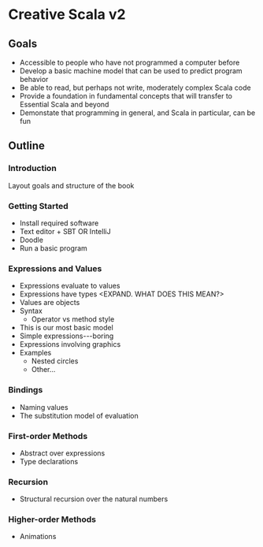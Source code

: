 # Creative Scala v2
## Goals
  * Accessible to people who have not programmed a computer before
  * Develop a basic machine model that can be used to predict program behavior
  * Be able to read, but perhaps not write, moderately complex Scala code
  * Provide a foundation in fundamental concepts that will transfer to Essential Scala and beyond
  * Demonstate that programming in general, and Scala in particular, can be fun

## Outline

### Introduction
  Layout goals and structure of the book

### Getting Started
  * Install required software
  * Text editor + SBT OR IntelliJ
  * Doodle
  * Run a basic program

### Expressions and Values
  * Expressions evaluate to values
  * Expressions have types <EXPAND. WHAT DOES THIS MEAN?>
  * Values are objects <DITTO>
  * Syntax
    * Operator vs method style
  * This is our most basic model
  * Simple expressions---boring
  * Expressions involving graphics
  * Examples
    * Nested circles
    * Other...

### Bindings
  * Naming values
  * The substitution model of evaluation

### First-order Methods
  * Abstract over expressions
  * Type declarations

### Recursion
  * Structural recursion over the natural numbers

### Higher-order Methods
  * Animations

